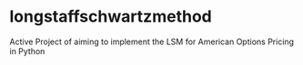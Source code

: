 # longstaffschwartzmethod
Active Project of aiming to implement the LSM for American Options Pricing in Python
